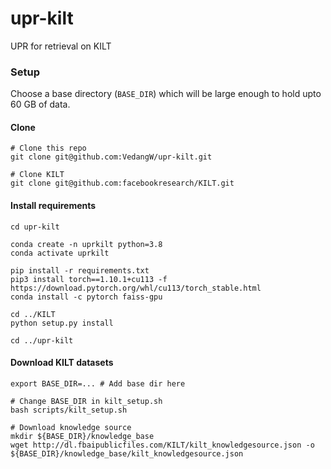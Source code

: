 # upr-kilt
UPR for retrieval on KILT

### Setup

Choose a base directory (`BASE_DIR`) which will be large enough to hold upto 60 GB of data.

#### Clone

```{bash}
# Clone this repo
git clone git@github.com:VedangW/upr-kilt.git

# Clone KILT
git clone git@github.com:facebookresearch/KILT.git
```

#### Install requirements

```{bash}
cd upr-kilt

conda create -n uprkilt python=3.8
conda activate uprkilt

pip install -r requirements.txt
pip3 install torch==1.10.1+cu113 -f https://download.pytorch.org/whl/cu113/torch_stable.html
conda install -c pytorch faiss-gpu

cd ../KILT
python setup.py install

cd ../upr-kilt
```

#### Download KILT datasets

```{bash}
export BASE_DIR=... # Add base dir here

# Change BASE_DIR in kilt_setup.sh
bash scripts/kilt_setup.sh

# Download knowledge source
mkdir ${BASE_DIR}/knowledge_base
wget http://dl.fbaipublicfiles.com/KILT/kilt_knowledgesource.json -o ${BASE_DIR}/knowledge_base/kilt_knowledgesource.json
```